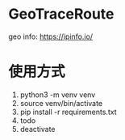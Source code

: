 # GeoTraceRoute

geo info: https://ipinfo.io/

# 使用方式

1. python3 -m venv venv
2. source venv/bin/activate
3. pip install -r requirements.txt
4. todo
5. deactivate
